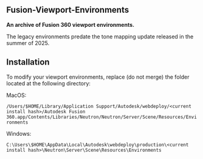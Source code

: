 ## Fusion-Viewport-Environments

**An archive of Fusion 360 viewport environments.**

The legacy environments predate the tone mapping update released in the summer of 2025.

## Installation
To modify your viewport environments, replace (do not merge) the folder located at the following directory:

MacOS:

````/Users/$HOME/Library/Application Support/Autodesk/webdeploy/<current install hash>/Autodesk Fusion 360.app/Contents/Libraries/Neutron/Neutron/Server/Scene/Resources/Environments````

Windows:

````C:\Users\$HOME\AppData\Local\Autodesk\webdeploy\production\<current install hash>\Neutron\Server\Scene\Resources\Environments````





